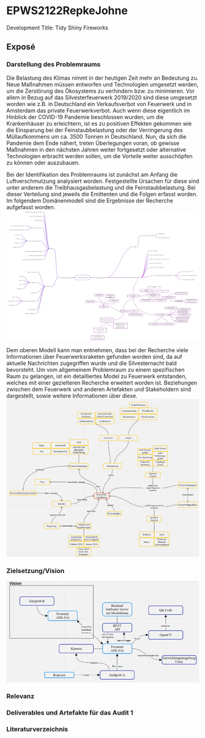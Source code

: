 # EPWS2122RepkeJohne
Development Title: Tidy Shiny Fireworks
## Exposé
### Darstellung des Problemraums

Die Belastung des Klimas nimmt in der heutigen Zeit mehr an Bedeutung zu. Neue Maßnahmen müssen entworfen und Technologien umgesetzt werden, um die Zerstörung des Ökosystems zu verhindern bzw. zu minimieren. Vor allem in Bezug auf das Silvesterfeuerwerk 2019/2020 sind diese umgesetzt worden wie z.B. in Deutschland ein Verkaufsverbot von Feuerwerk und in Amsterdam das private Feuerwerkverbot. Auch wenn diese eigentlich im Hinblick der COVID-19 Pandemie beschlossen wurden, um die Krankenhäuser zu erleichtern, ist es zu positiven Effekten gekommen wie die Einsparung bei der Feinstaubbelastung oder der Verringerung des Müllaufkommens um ca. 3500 Tonnen in Deutschland. Nun, da sich die Pandemie dem Ende nähert, treten Überlegungen voran, ob gewisse Maßnahmen in den nächsten Jahren weiter fortgesetzt oder alternative Technologien erbracht werden sollen, um die Vorteile weiter ausschöpfen zu können oder auszubauen.

Bei der Identifikation des Problemraums ist zunächst am Anfang die Luftverschmutzung analysiert worden. Festgestellte Ursachen für diese sind unter anderem die Treibhausgasbelastung und die Feinstaubbelastung. Bei dieser Verteilung sind jeweils die Emittenten und die Folgen erfasst worden. Im folgendem Domänenmodell sind die Ergebnisse der Recherche aufgefasst worden.
![alt text](https://github.com/Paul-Johne/EPWS2122RepkeJohne/blob/main/images/domaenenmodell_grob.png)

Dem oberen Modell kann man entnehmen, dass bei der Recherche viele Informationen über Feuerwerksraketen gefunden worden sind, da auf aktuelle Nachrichten zugegriffen wurde und die Silvesternacht bald bevorsteht. Um vom allgemeinem Problemraum zu einem spezifischen Raum zu gelangen, ist ein detailliertes Model zu Feuerwerk entstanden, welches mit einer gezielteren Recherche erweitert worden ist. Beziehungen zwischen dem Feuerwerk und anderen Artefakten und Stakeholdern sind dargestellt, sowie weitere Informationen über diese.
![alt text](https://github.com/Paul-Johne/EPWS2122RepkeJohne/blob/main/images/domaenenmodell_detail.png)

### Zielsetzung/Vision

![alt text](https://github.com/Paul-Johne/EPWS2122RepkeJohne/blob/main/images/systemModell.PNG)

### Relevanz

### Deliverables und Artefakte für das Audit 1

### Literaturverzeichnis
